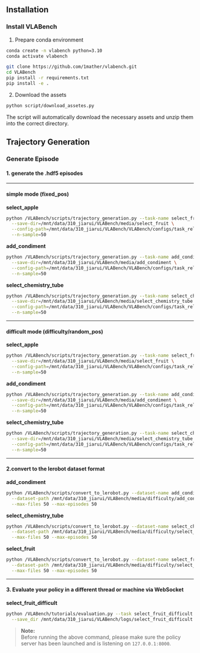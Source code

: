 ## Installation

### Install VLABench
1. Prepare conda environment
```sh
conda create -n vlabench python=3.10
conda activate vlabench

git clone https://github.com/1mather/vlabench.git
cd VLABench
pip install -r requirements.txt
pip install -e .
```
2. Download the assets
```sh
python script/download_assetes.py
```
The script will automatically download the necessary assets and unzip them into the correct directory.




## Trajectory Generation

### Generate Episode

#### 1. generate the  .hdf5 episodes

---

#### simple mode (fixed_pos)

**select_apple**
```bash
python /VLABench/scripts/trajectory_generation.py --task-name select_fruit --start-id 0 \
  --save-dir=/mnt/data/310_jiarui/VLABench/media/select_fruit \
  --config-path=/mnt/data/310_jiarui/VLABench/VLABench/configs/task_related/task_specific_config/select_apple/task_config_1_pos_200_table_0.json \
  --n-sample=50
```

**add_condiment**
```bash
python /VLABench/scripts/trajectory_generation.py --task-name add_condiment --start-id 0 \
  --save-dir=/mnt/data/310_jiarui/VLABench/media/add_condiment \
  --config-path=/mnt/data/310_jiarui/VLABench/VLABench/configs/task_related/task_specific_config/add_condiment/task_config_1_pos_200.json \
  --n-sample=50
```

**select_chemistry_tube**
```bash
python /VLABench/scripts/trajectory_generation.py --task-name select_chemistry_tube --start-id 0 \
  --save-dir=/mnt/data/310_jiarui/VLABench/media/select_chemistry_tube \
  --config-path=/mnt/data/310_jiarui/VLABench/VLABench/configs/task_related/task_specific_config/select_chemistry_tube/task_config_1_pos_200.json \
  --n-sample=50
```

---

#### difficult mode (difficulty/random_pos)

**select_apple**
```bash
python /VLABench/scripts/trajectory_generation.py --task-name select_fruit --start-id 0 \
  --save-dir=/mnt/data/310_jiarui/VLABench/media/select_fruit \
  --config-path=/mnt/data/310_jiarui/VLABench/VLABench/configs/task_related/task_specific_config/select_apple_difficult/task_config_1_pos_200_table_0.json \
  --n-sample=50
```

**add_condiment**
```bash
python /VLABench/scripts/trajectory_generation.py --task-name add_condiment --start-id 0 \
  --save-dir=/mnt/data/310_jiarui/VLABench/media/add_condiment \
  --config-path=/mnt/data/310_jiarui/VLABench/VLABench/configs/task_related/task_specific_config/add_condiment_difficult/task_config_1_pos_200.json \
  --n-sample=50
```

**select_chemistry_tube**
```bash
python /VLABench/scripts/trajectory_generation.py --task-name select_chemistry_tube --start-id 0 \
  --save-dir=/mnt/data/310_jiarui/VLABench/media/select_chemistry_tube \
  --config-path=/mnt/data/310_jiarui/VLABench/VLABench/configs/task_related/task_specific_config/select_chemistry_tube_difficult/task_config_1_pos_200.json \
  --n-sample=50

```
---
#### 2.convert to the lerobot dataset format
**add_condiment**
```bash
python /VLABench/scripts/convert_to_lerobot.py --dataset-name add_condiment_1_50_diff \
  --dataset-path /mnt/data/310_jiarui/VLABench/media/difficulty/add_condiment \
  --max-files 50 --max-episodes 50
```

**select_chemistry_tube**
```bash
python /VLABench/scripts/convert_to_lerobot.py --dataset-name select_chemistry_tube_1_50_diff \
  --dataset-path /mnt/data/310_jiarui/VLABench/media/difficulty/select_chemistry_tube \
  --max-files 50 --max-episodes 50
```

**select_fruit**
```bash
python /VLABench/scripts/convert_to_lerobot.py --dataset-name select_fruit_1_50_diff \
  --dataset-path /mnt/data/310_jiarui/VLABench/media/difficulty/select_fruit\
  --max-files 50 --max-episodes 50
```

---

#### 3. Evaluate your policy in a different thread or machine via WebSocket

**select_fruit_difficult**
```bash
python /VLABench/tutorials/evaluation.py --task select_fruit_difficult --n_episodes 50 --max_substeps 10 \
  --save_dir /mnt/data/310_jiarui/VLABench/logs/select_fruit_difficult
```

> **Note:**  
> Before running the above command, please make sure the policy server has been launched and is listening on `127.0.0.1:8000`.
